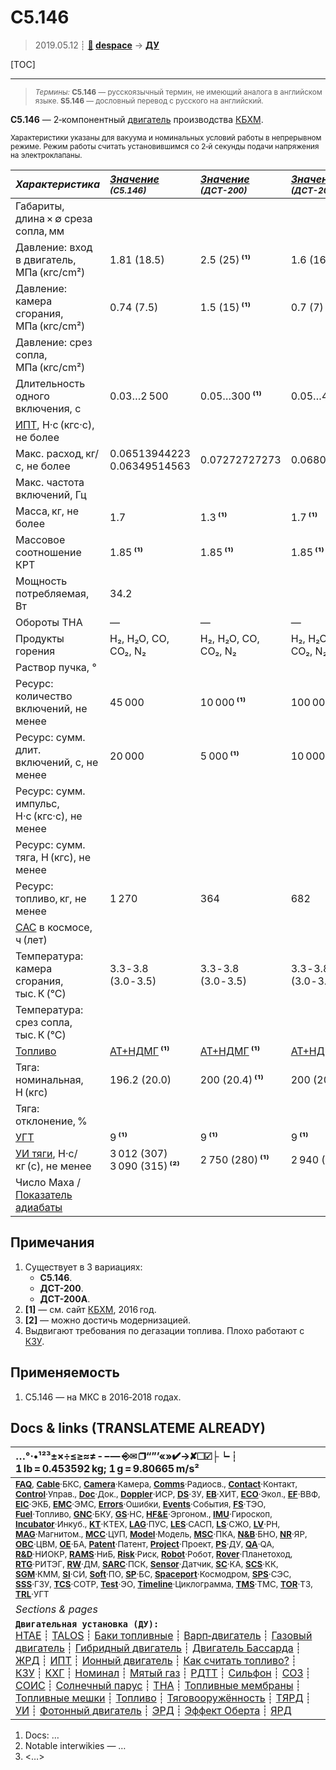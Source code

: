 # С5.146
> 2019.05.12 ┊ **[🚀](../index/index.md) [despace](index.md)** → **[ДУ](ps.md)**

[TOC]

---

> <small>*Термины:* **С5.146** — русскоязычный термин, не имеющий аналога в английском языке. **S5.146** — дословный перевод с русского на английский.</small>

**С5.146** — 2‑компонентный [двигатель](ps.md) производства [КБХМ](zz_kbhm.md).

<small>

Характеристики указаны для вакуума и номинальных условий работы в непрерывном режиме. Режим работы считать установившимся со 2‑й секунды подачи напряжения на электроклапаны.

|*Характеристика*|*[Значение](si.md) <small>(С5.146)</small>*|*[Значение](si.md) <small>(ДСТ-200)</small>*|*[Значение](si.md) <small>(ДСТ-200А)</small>*|
|:--|:--|:--|:--|
|Габариты, длина × ∅ среза сопла, мм  |  |  |  |
|Давление: вход в двигатель, МПа (кгс/cm²)  |  1.81 (18.5)  |  2.5 (25) **⁽¹⁾**  |  1.6 (16) **⁽¹⁾**  |
|Давление: камера сгорания, МПа (кгс/cm²)  |  0.74 (7.5)  |  1.5 (15) **⁽¹⁾**  |  0.7 (7) **⁽¹⁾**  |
|Давление: срез сопла, МПа (кгс/cm²)  |  |  |  |
|Длительность одного включения, с  |  0.03…2 500  |  0.05…300 **⁽¹⁾**  |  0.05…4 000 **⁽¹⁾**  |
|[ИПТ](ing.md), Н·с (кгс·с), не более  |  |  |  |
|Макс. расход, кг/с, не более  |  0.06513944223<br> 0.06349514563  |  0.07272727273  |  0.06802721088  |
|Макс. частота включений, Гц  |  |  |  |
|Масса, кг, не более  |  1.7  |  1.3 **⁽¹⁾**  |  1.7 **⁽¹⁾**  |
|Массовое соотношение КРТ  |  1.85 **⁽¹⁾**  | 1.85 **⁽¹⁾**| 1.85 **⁽¹⁾**|
|Мощность потребляемая, Вт  |  34.2  |  |  |
|Обороты ТНА  |—|—|—|
|Продукты горения  |  H₂, H₂O, CO, CO₂, N₂  | H₂, H₂O, CO, CO₂, N₂ | H₂, H₂O, CO, CO₂, N₂ |
|Раствор пучка, °  |  |  |  |
|Ресурс: количество включений, не менее  |  45 000  |  10 000 **⁽¹⁾**  |  100 000 **⁽¹⁾**  |
|Ресурс: сумм. длит. включений, c, не менее  |  20 000  |  5 000 **⁽¹⁾**  |  10 000 **⁽¹⁾**  |
|Ресурс: сумм. импульс, Н·с (кгс·с), не менее  |   |
|Ресурс: сумм. тяга, Н (кгс), не менее  |   |
|Ресурс: топливо, кг, не менее  |  1 270  |  364  |  682  |
|[САС](lifetime.md) в космосе, ч (лет)  |  |  |  |
|Температура: камера сгорания, тыс. К (°C)  |  3.3 ‑ 3.8 (3.0 ‑ 3.5)  | 3.3 ‑ 3.8 (3.0 ‑ 3.5) | 3.3 ‑ 3.8 (3.0 ‑ 3.5) |
|Температура: срез сопла, тыс. К (°C)  |  |  |  |
|[Топливо](fuel.md)  |  [АТ+НДМГ](at_plus.md) **⁽¹⁾**  | [АТ+НДМГ](at_plus.md) **⁽¹⁾**| [АТ+НДМГ](at_plus.md) **⁽¹⁾**|
|Тяга: номинальная, Н (кгс)  |  196.2 (20.0)  |  200 (20.4) **⁽¹⁾**  |  200 (20.4) **⁽¹⁾**  |
|Тяга: отклонение, %  |  |  |  |
|[УГТ](trl.md)|  9 **⁽¹⁾**  | 9 **⁽¹⁾**| 9 **⁽¹⁾**|
|[УИ тяги](isp.md), Н·с/кг (с), не менее  |3 012 (307)<br> 3 090 (315) **⁽²⁾**  |  2 750 (280) **⁽¹⁾**  |  2 940 (299) **⁽¹⁾**  |
|Число Маха / [Показатель адиабаты](heat_cr.md)  |  |  |  |

</small>



<p style="page-break-after:always"> </p>

## Примечания
   1. Существует в 3 вариациях:
      - **С5.146**.
      - **ДСТ-200**.
      - **ДСТ-200А**.
   1. **[1]** — см. сайт [КБХМ](zz_kbhm.md), 2016 год.
   1. **[2]** — можно достичь модернизацией.
   1. Выдвигают требования по дегазации топлива. Плохо работают с [КЗУ](cinu.md).



## Применяемость
   1. С5.146 — на МКС в 2016‑2018 годах.



<p style="page-break-after:always"> </p>

## Docs & links (TRANSLATEME ALREADY)
|…°·•¹²³±×÷≤≥≈≠ ‑ −— ⎆✉ ❐“”’«»✔→✘☐☑├┕┆ 1 lb = 0.453592 kg; 1 g = 9.80665 m/s²|
|:--|
|<small>**[FAQ](faq.md)**, **[Cable](cable.md)**·БКС, **[Camera](camera.md)**·Камера, **[Comms](comms.md)**·Радиосв., **[Contact](contact.md)**·Контакт, **[Control](control.md)**·Управ., **[Doc](doc.md)**·Док., **[Doppler](doppler.md)**·ИСР, **[DS](ds.md)**·ЗУ, **[EB](eb.md)**·ХИТ, **[ECO](ecology.md)**·Экол., **[EF](ef.md)**·ВВФ, **[ElC](elc.md)**·ЭКБ, **[EMC](emc.md)**·ЭМС, **[Errors](error.md)**·Ошибки, **[Events](event.md)**·События, **[FS](fs.md)**·ТЭО, **[Fuel](fuel.md)**·Топливо, **[GNC](gnc.md)**·БКУ, **[GS](scs.md)**·НС, **[HF&E](hfe.md)**·Эргоном., **[IMU](imu.md)**·Гироскоп, **[Incubator](incubator.md)**·Инкуб., **[KT](kt.md)**·КТЕХ, **[LAG](lag.md)**·ПУC, **[LES](les.md)**·САСП, **[LS](ls.md)**·СЖО, **[LV](lv.md)**·РН, **[MAG](mag.md)**·Магнитом., **[MCC](mcc.md)**·ЦУП, **[Model](model.md)**·Модель, **[MSC](sc.md)**·ПКА, **[N&B](nnb.md)**·БНО, **[NR](nr.md)**·ЯР, **[OBC](obc.md)**·ЦВМ, **[OE](oe.md)**·БА, **[Patent](патент.md)**·Патент, **[Project](project.md)**·Проект, **[PS](ps.md)**·ДУ, **[QA](quality.md)**·QA, **[R&D](rnd.md)**·НИОКР, **[RAMS](rams.md)**·НиБ, **[Risk](risk.md)**·Риск, **[Robot](robotics.md)**·Робот, **[Rover](rover.md)**·Планетоход, **[RTG](rtg.md)**·РИТЭГ, **[RW](rw.md)**·ДМ, **[SARC](sarc.md)**·ПСК, **[Sensor](sensor.md)**·Датчик, **[SC](sc.md)**·КА, **[SCS](scs.md)**·КК, **[SGM](sgm.md)**·КММ, **[SI](si.md)**·СИ, **[Soft](soft.md)**·ПО, **[SP](sp.md)**·БС, **[Spaceport](spaceport.md)**·Космодром, **[SPS](sps.md)**·СЭС, **[SSS](sss.md)**·ГЗУ, **[TCS](tcs.md)**·СОТР, **[Test](test.md)**·ЭО, **[Timeline](timeline.md)**·Циклограмма, **[TMS](tms.md)**·ТМС, **[TOR](tor.md)**·ТЗ, **[TRL](trl.md)**·УГТ</small>|
|*Sections & pages*|
|**`Двигательная установка (ДУ):`**<br> [HTAE](htae.md) ┊ [TALOS](talos.md) ┊ [Баки топливные](fuel_tank.md) ┊ [Варп‑двигатель](warp_drive.md) ┊ [Газовый двигатель](cgt.md) ┊ [Гибридный двигатель](гбрд.md) ┊ [Двигатель Бассарда](bussard_ramjet.md) ┊ [ЖРД](lpr.md) ┊ [ИПТ](ing.md) ┊ [Ионный двигатель](иод.md) ┊ [Как считать топливо?](si.md) ┊ [КЗУ](cinu.md) ┊ [КХГ](cgs.md) ┊ [Номинал](nominal.md) ┊ [Мятый газ](exhsteam.md) ┊ [РДТТ](spr.md) ┊ [Сильфон](сильфон.md) ┊ [СОЗ](соз.md) ┊ [СОИС](соис.md) ┊ [Солнечный парус](солнечный_парус.md) ┊ [ТНА](turbopump.md) ┊ [Топливные мембраны](топливные_мембраны.md) ┊ [Топливные мешки](топливные_мешки.md) ┊ [Топливо](fuel.md) ┊ [Тяговооружённость](ttwr.md) ┊ [ТЯРД](тярд.md) ┊ [УИ](isp.md) ┊ [Фотонный двигатель](фотонный_двигатель.md) ┊ [ЭРД](epsp.md) ┊ [Эффект Оберта](oberth_eff.md) ┊ [ЯРД](ntr.md) |

   1. Docs: …
   1. Notable interwikies — …
   1. <…>

